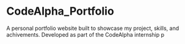 # CodeAlpha_Portfolio
A personal portfolio website built to showcase my project, skills, and achivements. Developed as part of the CodeAlpha internship p
